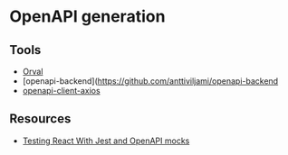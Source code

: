 # OpenAPI generation

## Tools

- [Orval](https://orval.dev)
- [openapi-backend](https://github.com/anttiviljami/openapi-backend
- [openapi-client-axios](https://github.com/anttiviljami/openapi-client-axios)
## Resources

- [Testing React With Jest and OpenAPI mocks](https://dev.to/epilot/testing-react-with-jest-and-openapi-mocks-8gc)
